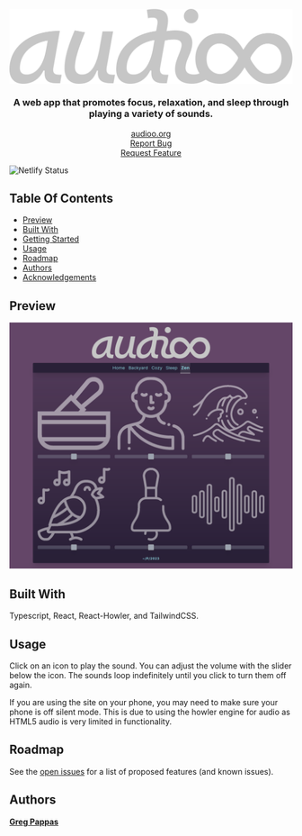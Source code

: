 <br/>
<div align="center">
  <a href="https://audioo.org"><img src="./src/assets/img/logo.svg" align="center"></a>
  <div>
    <h3>A web app that promotes focus, relaxation, and sleep through playing a variety of sounds.</h3>
    <a href="https://audioo.org">audioo.org</a><br>
    <a href="https://github.com/gnprwx/audioo/issues">Report Bug</a><br>
    <a href="https://github.com/gnprwx/audioo/issues">Request Feature</a>
  </div>
</div>

![Netlify Status](https://api.netlify.com/api/v1/badges/4987ab74-72a1-4532-8b89-afcafa09123c/deploy-status)

## Table Of Contents

- [Preview](#preview)
- [Built With](#built-with)
- [Getting Started](#getting-started)
- [Usage](#usage)
- [Roadmap](#roadmap)
- [Authors](#authors)
- [Acknowledgements](#acknowledgements)

## Preview

<img src="public/preview.png" width="600px">

## Built With

Typescript, React, React-Howler, and TailwindCSS.

## Usage

Click on an icon to play the sound. You can adjust the volume with the slider below the icon. The sounds loop indefinitely until you click to turn them off again.

If you are using the site on your phone, you may need to make sure your phone is off silent mode. This is due to using the howler engine for audio as HTML5 audio is very limited in functionality.

## Roadmap

See the [open issues](https://github.com/gnprwx/audioo/issues) for a list of proposed features (and known issues).

## Authors

[**Greg Pappas**](https://pappas.sh)
